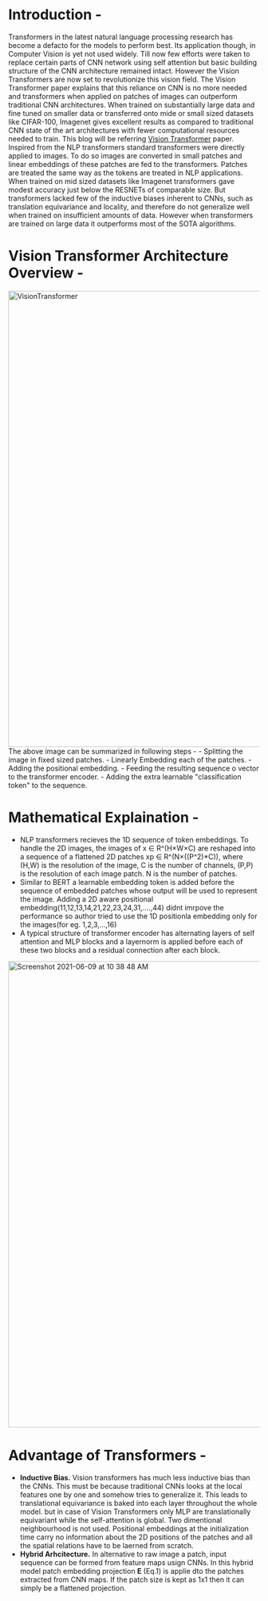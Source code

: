 
# **Introduction** -
Transformers in the latest natural language processing research has become a defacto for the models to perform best. Its application though, in Computer Vision is yet not used widely. Till now few efforts were taken to replace certain parts of CNN network using self attention but basic building structure of the CNN architecture remained intact. However the Vision Transformers are now set to revolutionize this vision field. The Vision Transformer paper explains that this reliance on CNN is no more needed and transformers when applied on patches of images can outperform traditional CNN architectures. When trained on substantially large data and fine tuned on smaller data or transferred onto mide or small sized datasets like CIFAR-100, Imagenet gives excellent results as compared to traditional CNN state of the art architectures with fewer computational resources needed to train. This blog will be referring [Vision Transformer](https://arxiv.org/pdf/2010.11929v2.pdf) paper. Inspired from the NLP transformers standard transformers were directly applied to images. To do so images are converted in small patches and linear embeddings of these patches are fed to the transformers. Patches are treated the same way as the tokens are treated in NLP applications. When trained on mid sized datasets like Imagenet transformers gave modest accuracy just below the RESNETs of comparable size. But transformers lacked few of the inductive biases inherent to CNNs, such as translation equivariance and locality, and therefore do not generalize well when trained on insufficient amounts of data. However when transformers are trained on large data it outperforms most of the SOTA algorithms.


# **Vision Transformer Architecture Overview** - 

<img width="913" alt="VisionTransformer" src="https://user-images.githubusercontent.com/46114095/121113343-85e00000-c82f-11eb-800f-654a4f667c56.png">
The above image can be summarized in following steps - 
- Splitting the image in fixed sized patches.
- Linearly Embedding each of the patches.
- Adding the positional embedding.
- Feeding the resulting sequence o vector to the transformer encoder.
- Adding the extra learnable "classification token" to the sequence.


# **Mathematical Explaination** - 
- NLP transformers recieves the 1D sequence of token embeddings. To handle the 2D images, the images of  x ∈ R^(H×W×C) are reshaped into a sequence of a flattened 2D patches xp ∈ R^(N×((P^2)*C)), where (H,W) is the resolution of the image, C is the number of channels, (P,P) is the resolution of each image patch. N is the number of patches.
- Similar to BERT a learnable embedding token is added before the sequence of embedded patches whose output will be used to represent the image. Adding a 2D aware positional embedding(11,12,13,14,21,22,23,24,31,....,44) didnt imrpove the performance so author tried to use the 1D positionla embedding only for the images(for eg. 1,2,3,...,16)
- A typical structure of transformer encoder has alternating layers of self attention and MLP blocks and a layernorm is applied before each of these two blocks and a residual connection after each block.
<img width="933" alt="Screenshot 2021-06-09 at 10 38 48 AM" src="https://user-images.githubusercontent.com/46114095/121296849-f447bf80-c90e-11eb-814c-44a63c564b5e.png">

# **Advantage of Transformers** - 
- **Inductive Bias.** Vision transformers has much less inductive bias than the CNNs. This must be because traditional CNNs looks at the local features one by one and somehow tries to generalize it. This leads to translational equivariance is baked into each layer throughout the whole model. but in case of Vision Transformers only MLP are translationally equivariant while the self-attention is global. Two dimentional neighbourhood is not used. Positional embeddings at the initialization time carry no information about the 2D positions of the patches and all the spatial relations have to be laerned from scratch.
- **Hybrid Arhcitecture.** In alternative to raw image a patch, input sequence can be formed from feature maps usign CNNs. In this hybrid model patch embedding projection **E** (Eq.1) is applie dto the patches extracted from CNN maps. If the patch size is kept as 1x1 then it can simply be a flattened projection.
